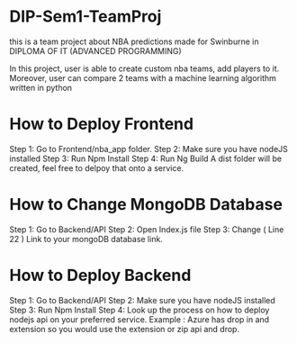 # DIP-Sem1-TeamProj
this is a team project about NBA predictions made for Swinburne in DIPLOMA OF IT (ADVANCED PROGRAMMING)

In this project, user is able to create custom nba teams, add players to it. 
Moreover, user can compare 2 teams with a machine learning algorithm written in python

# How to Deploy Frontend
Step 1: Go to Frontend/nba_app folder.
Step 2: Make sure you have nodeJS installed
Step 3: Run Npm Install
Step 4: Run Ng Build
A dist folder will be created, feel free to delpoy that onto a service.

# How to Change MongoDB Database
Step 1: Go to Backend/API
Step 2: Open Index.js file
Step 3: Change ( Line 22 ) Link to your mongoDB database link.

# How to Deploy Backend
Step 1: Go to Backend/API
Step 2: Make sure you have nodeJS installed
Step 3: Run Npm Install
Step 4: Look up the process on how to deploy nodejs api on your preferred service.
Example : Azure has drop in and extension so you would use the extension or zip api and drop.

